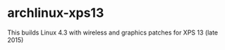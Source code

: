 archlinux-xps13
===============

This builds Linux 4.3 with wireless and graphics patches for XPS 13 (late 2015)

